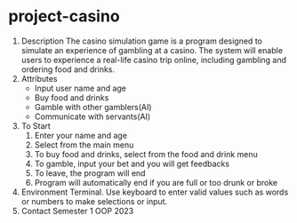 # project-casino
1. Description
    The casino simulation game is a program designed to simulate an experience of gambling at a casino. The system will enable users to experience a real-life casino trip online, including gambling and ordering food and drinks.
2. Attributes
    - Input user name and age
    - Buy food and drinks
    - Gamble with other gamblers(AI)
    - Communicate with servants(AI)
3. To Start
    1. Enter your name and age
    2. Select from the main menu
    3. To buy food and drinks, select from the food and drink menu
    4. To gamble, input your bet and you will get feedbacks
    5. To leave, the program will end
    6. Program will automatically end if you are full or too drunk or broke
4. Environment
    Terminal. Use keyboard to enter valid values such as words or numbers to make selections or input.
5. Contact
    Semester 1 OOP 2023